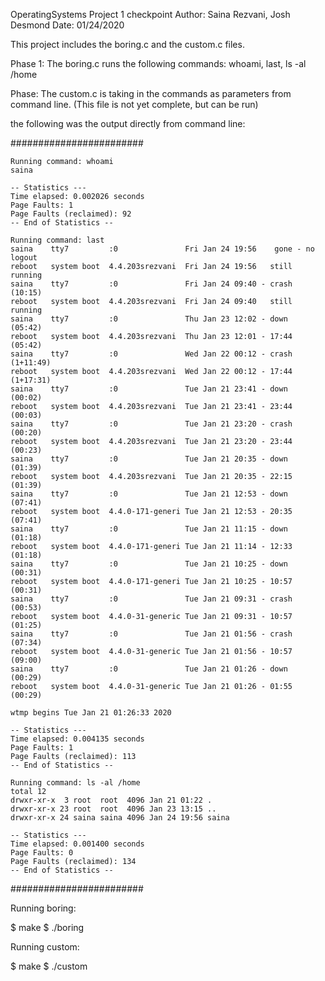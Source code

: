 OperatingSystems
Project 1 checkpoint
Author: Saina Rezvani, Josh Desmond
Date: 01/24/2020

This project includes the boring.c and the custom.c files.

Phase 1: 
The boring.c runs the following commands: whoami, last, ls -al /home

Phase:
The custom.c is taking in the commands as parameters from command line. (This file is not yet complete, but can be run)

the following was the output directly from command line:

########################

```
Running command: whoami 
saina

-- Statistics ---
Time elapsed: 0.002026 seconds
Page Faults: 1
Page Faults (reclaimed): 92
-- End of Statistics --

Running command: last 
saina    tty7         :0               Fri Jan 24 19:56    gone - no logout
reboot   system boot  4.4.203srezvani  Fri Jan 24 19:56   still running
saina    tty7         :0               Fri Jan 24 09:40 - crash  (10:15)
reboot   system boot  4.4.203srezvani  Fri Jan 24 09:40   still running
saina    tty7         :0               Thu Jan 23 12:02 - down   (05:42)
reboot   system boot  4.4.203srezvani  Thu Jan 23 12:01 - 17:44  (05:42)
saina    tty7         :0               Wed Jan 22 00:12 - crash (1+11:49)
reboot   system boot  4.4.203srezvani  Wed Jan 22 00:12 - 17:44 (1+17:31)
saina    tty7         :0               Tue Jan 21 23:41 - down   (00:02)
reboot   system boot  4.4.203srezvani  Tue Jan 21 23:41 - 23:44  (00:03)
saina    tty7         :0               Tue Jan 21 23:20 - crash  (00:20)
reboot   system boot  4.4.203srezvani  Tue Jan 21 23:20 - 23:44  (00:23)
saina    tty7         :0               Tue Jan 21 20:35 - down   (01:39)
reboot   system boot  4.4.203srezvani  Tue Jan 21 20:35 - 22:15  (01:39)
saina    tty7         :0               Tue Jan 21 12:53 - down   (07:41)
reboot   system boot  4.4.0-171-generi Tue Jan 21 12:53 - 20:35  (07:41)
saina    tty7         :0               Tue Jan 21 11:15 - down   (01:18)
reboot   system boot  4.4.0-171-generi Tue Jan 21 11:14 - 12:33  (01:18)
saina    tty7         :0               Tue Jan 21 10:25 - down   (00:31)
reboot   system boot  4.4.0-171-generi Tue Jan 21 10:25 - 10:57  (00:31)
saina    tty7         :0               Tue Jan 21 09:31 - crash  (00:53)
reboot   system boot  4.4.0-31-generic Tue Jan 21 09:31 - 10:57  (01:25)
saina    tty7         :0               Tue Jan 21 01:56 - crash  (07:34)
reboot   system boot  4.4.0-31-generic Tue Jan 21 01:56 - 10:57  (09:00)
saina    tty7         :0               Tue Jan 21 01:26 - down   (00:29)
reboot   system boot  4.4.0-31-generic Tue Jan 21 01:26 - 01:55  (00:29)

wtmp begins Tue Jan 21 01:26:33 2020

-- Statistics ---
Time elapsed: 0.004135 seconds
Page Faults: 1
Page Faults (reclaimed): 113
-- End of Statistics --

Running command: ls -al /home 
total 12
drwxr-xr-x  3 root  root  4096 Jan 21 01:22 .
drwxr-xr-x 23 root  root  4096 Jan 23 13:15 ..
drwxr-xr-x 24 saina saina 4096 Jan 24 19:56 saina

-- Statistics ---
Time elapsed: 0.001400 seconds
Page Faults: 0
Page Faults (reclaimed): 134
-- End of Statistics --

```
########################

Running boring:

$ make
$ ./boring

Running custom:

$ make
$ ./custom